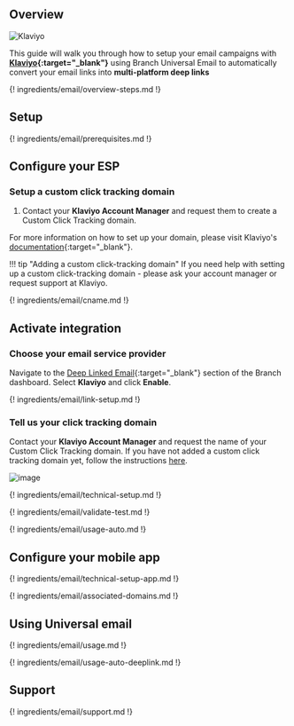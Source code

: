 ## Overview

![Klaviyo](/img/pages/email/klaviyo/klaviyo.png)

This guide will walk you through how to setup your email campaigns with **[Klaviyo](https://www.klaviyo.com/){:target="\_blank"}** using Branch Universal Email to automatically convert your email links into **multi-platform deep links**

{! ingredients/email/overview-steps.md !}

## Setup

{! ingredients/email/prerequisites.md !}

## Configure your ESP

### Setup a custom click tracking domain

1. Contact your **Klaviyo Account Manager** and request them to create a Custom Click Tracking domain.

For more information on how to set up your domain, please visit Klaviyo's [documentation](https://help.klaviyo.com/hc/en-us/articles/360001550572-Setting-Up-Dedicated-Click-Tracking){:target="\_blank"}.

!!! tip "Adding a custom click-tracking domain"
    If you need help with setting up a custom click-tracking domain - please ask your account manager or request support at Klaviyo.

{! ingredients/email/cname.md !}

## Activate integration

### Choose your email service provider

Navigate to the [Deep Linked Email](https://dashboard.branch.io/email){:target="\_blank"} section of the Branch dashboard. Select **Klaviyo** and click **Enable**.

{! ingredients/email/link-setup.md !}

### Tell us your click tracking domain

Contact your **Klaviyo Account Manager** and request the name of your Custom Click Tracking domain. If you have not added a custom click tracking domain yet, follow the instructions [here](#setup-a-custom-click-tracking-domain). 

![image](/img/pages/email/klaviyo/setup-config.png)

{! ingredients/email/technical-setup.md !}
	
{! ingredients/email/validate-test.md !}

{! ingredients/email/usage-auto.md !}

## Configure your mobile app

{! ingredients/email/technical-setup-app.md !}

{! ingredients/email/associated-domains.md !}

## Using Universal email

{! ingredients/email/usage.md !}

{! ingredients/email/usage-auto-deeplink.md !}

## Support

{! ingredients/email/support.md !}
